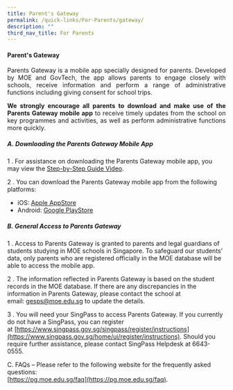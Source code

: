 ```yaml
---
title: Parent's Gateway
permalink: /quick-links/For-Parents/gateway/
description: ""
third_nav_title: For Parents
---
```

#### Parent's Gateway

<p align="justify">Parents Gateway is a mobile app specially designed for parents. Developed by MOE and GovTech, the app allows parents to engage closely with schools, receive information and perform a range of administrative functions including giving consent for school trips.</p><p>
  
</p><p align="justify"><b>We strongly encourage all parents to download and make use of the Parents Gateway mobile app</b> to receive timely updates from the school on key programmes and activities, as well as perform administrative functions more quickly.</p>

##### A.&nbsp;Downloading the Parents Gateway Mobile App
1 \. For assistance on downloading the Parents Gateway mobile app, you may view the [Step-by-Step Guide Video](https://www.youtube.com/embed/tW9jwyuovOo).<br>

2 \.  You can download the Parents Gateway mobile app from the following platforms:
*   iOS:&nbsp;[Apple AppStore](https://apps.apple.com/sg/app/parents-gateway/id1267198708)
*   Android:&nbsp;[Google PlayStore](https://play.google.com/store/apps/details?id=com.moe.pgp&amp;hl=en_SG)

##### B.&nbsp;General Access to Parents Gateway 
1 \.  Access to Parents Gateway is granted to parents and legal guardians of students studying in MOE schools in Singapore. To safeguard our students’ data, only parents who are registered officially in the MOE database will be able to access the mobile app.<br>

2 \.  The information reflected in Parents Gateway is based on the student records in the MOE database. If there are any discrepancies in the information in Parents Gateway, please contact the school at email:&nbsp;[gesps@moe.edu.sg](mailto:gesps@moe.edu.sg)&nbsp;to update the details.<br>

3 \.  You will need your SingPass to access Parents Gateway. If you currently do not have a SingPass, you can register at&nbsp;[https://www.singpass.gov.sg/singpass/register/instructions](https://www.singpass.gov.sg/home/ui/register/instructions). Should you require further assistance, please contact SingPass Helpdesk at 6643-0555.

C. FAQs – Please refer to the following website for the frequently asked questions:  <br>
[https://pg.moe.edu.sg/faq](https://pg.moe.edu.sg/faq).